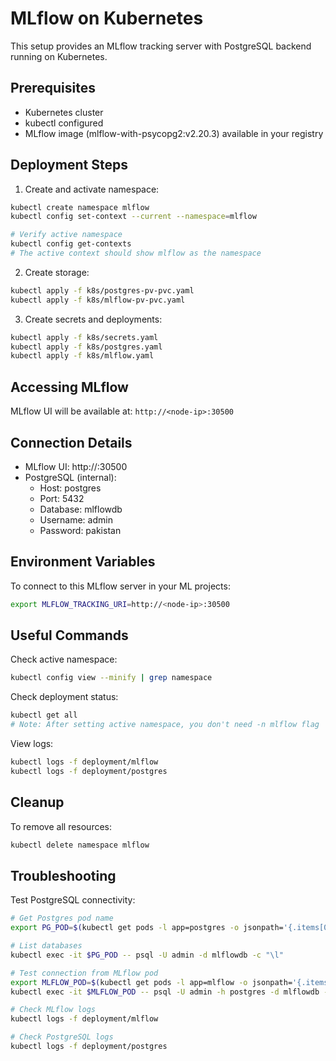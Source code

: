 # MLflow on Kubernetes

This setup provides an MLflow tracking server with PostgreSQL backend running on Kubernetes.

## Prerequisites

- Kubernetes cluster
- kubectl configured
- MLflow image (mlflow-with-psycopg2:v2.20.3) available in your registry

## Deployment Steps

1. Create and activate namespace:
```bash
kubectl create namespace mlflow
kubectl config set-context --current --namespace=mlflow

# Verify active namespace
kubectl config get-contexts
# The active context should show mlflow as the namespace
```

2. Create storage:
```bash
kubectl apply -f k8s/postgres-pv-pvc.yaml
kubectl apply -f k8s/mlflow-pv-pvc.yaml
```

3. Create secrets and deployments:
```bash
kubectl apply -f k8s/secrets.yaml
kubectl apply -f k8s/postgres.yaml
kubectl apply -f k8s/mlflow.yaml
```

## Accessing MLflow

MLflow UI will be available at: `http://<node-ip>:30500`

## Connection Details

- MLflow UI: http://<node-ip>:30500
- PostgreSQL (internal):
  - Host: postgres
  - Port: 5432
  - Database: mlflowdb
  - Username: admin
  - Password: pakistan

## Environment Variables

To connect to this MLflow server in your ML projects:

```bash
export MLFLOW_TRACKING_URI=http://<node-ip>:30500
```

## Useful Commands

Check active namespace:
```bash
kubectl config view --minify | grep namespace
```

Check deployment status:
```bash
kubectl get all
# Note: After setting active namespace, you don't need -n mlflow flag
```

View logs:
```bash
kubectl logs -f deployment/mlflow
kubectl logs -f deployment/postgres
```

## Cleanup

To remove all resources:
```bash
kubectl delete namespace mlflow
```

## Troubleshooting

Test PostgreSQL connectivity:
```bash
# Get Postgres pod name
export PG_POD=$(kubectl get pods -l app=postgres -o jsonpath='{.items[0].metadata.name}')

# List databases
kubectl exec -it $PG_POD -- psql -U admin -d mlflowdb -c "\l"

# Test connection from MLflow pod
export MLFLOW_POD=$(kubectl get pods -l app=mlflow -o jsonpath='{.items[0].metadata.name}')
kubectl exec -it $MLFLOW_POD -- psql -U admin -h postgres -d mlflowdb -c "SELECT 1"

# Check MLflow logs
kubectl logs -f deployment/mlflow

# Check PostgreSQL logs
kubectl logs -f deployment/postgres
```

